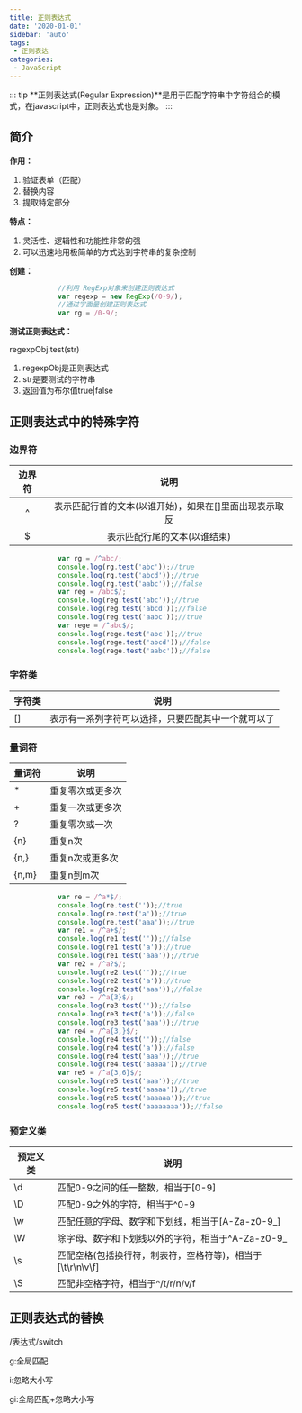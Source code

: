 ```yaml
---
title: 正则表达式
date: '2020-01-01'
sidebar: 'auto'
tags:
 - 正则表达
categories:
 - JavaScript
---
```


::: tip
**正则表达式(Regular Expression)**是用于匹配字符串中字符组合的模式，在javascript中，正则表达式也是对象。
:::

<!--more-->

##  简介

**作用：**

1. 验证表单（匹配）
2. 替换内容
3. 提取特定部分

**特点：**

1. 灵活性、逻辑性和功能性非常的强
2. 可以迅速地用极简单的方式达到字符串的复杂控制

**创建：**

```javascript
			//利用 RegExp对象来创建正则表达式
			var regexp = new RegExp(/0-9/);
			//通过字面量创建正则表达式
			var rg = /0-9/;
```

**测试正则表达式：**

regexpObj.test(str)

1. regexpObj是正则表达式
2. str是要测试的字符串
3. 返回值为布尔值true|false

##  正则表达式中的特殊字符

###  边界符

| 边界符 |                          说明                          |
| :----: | :----------------------------------------------------: |
|   ^    | 表示匹配行首的文本(以谁开始)，如果在[]里面出现表示取反 |
|   $    |              表示匹配行尾的文本(以谁结束)              |

```javascript
			var rg = /^abc/;
			console.log(rg.test('abc'));//true
			console.log(rg.test('abcd'));//true
			console.log(rg.test('aabc'));//false
			var reg = /abc$/;
			console.log(reg.test('abc'));//true
			console.log(reg.test('abcd'));//false
			console.log(reg.test('aabc'));//true
			var rege = /^abc$/;
			console.log(rege.test('abc'));//true
			console.log(rege.test('abcd'));//false
			console.log(rege.test('aabc'));//false
```

###  字符类

| 字符类 | 说明                                               |
| ------ | -------------------------------------------------- |
| []     | 表示有一系列字符可以选择，只要匹配其中一个就可以了 |

###  量词符

| 量词符 | 说明             |
| ------ | ---------------- |
| *      | 重复零次或更多次 |
| +      | 重复一次或更多次 |
| ?      | 重复零次或一次   |
| {n}    | 重复n次          |
| {n,}   | 重复n次或更多次  |
| {n,m}  | 重复n到m次       |

```javascript
			var re = /^a*$/;
			console.log(re.test(''));//true
			console.log(re.test('a'));//true
			console.log(re.test('aaa'));//true
			var re1 = /^a+$/;
			console.log(re1.test(''));//false
			console.log(re1.test('a'));//true
			console.log(re1.test('aaa'));//true
			var re2 = /^a?$/;
			console.log(re2.test(''));//true
			console.log(re2.test('a'));//true
			console.log(re2.test('aaa'));//false
			var re3 = /^a{3}$/;
			console.log(re3.test(''));//false
			console.log(re3.test('a'));//false
			console.log(re3.test('aaa'));//true
			var re4 = /^a{3,}$/;
			console.log(re4.test(''));//false
			console.log(re4.test('a'));//false
			console.log(re4.test('aaa'));//true
			console.log(re4.test('aaaaa'));//true
			var re5 = /^a{3,6}$/;
			console.log(re5.test('aaa'));//true
			console.log(re5.test('aaaaa'));//true
			console.log(re5.test('aaaaaa'));//true
			console.log(re5.test('aaaaaaaa'));//false
```

###  预定义类

| 预定义类 | 说明                                                       |
| -------- | ---------------------------------------------------------- |
| \d       | 匹配0-9之间的任一整数，相当于[0-9]                         |
| \D       | 匹配0-9之外的字符，相当于^0-9                              |
| \w       | 匹配任意的字母、数字和下划线，相当于[A-Za-z0-9_]           |
| \W       | 除字母、数字和下划线以外的字符，相当于^A-Za-z0-9_          |
| \s       | 匹配空格(包括换行符，制表符，空格符等)，相当于[\t\r\n\v\f] |
| \S       | 匹配非空格字符，相当于^/t/r/n/v/f                          |

##  正则表达式的替换

/表达式/switch

g:全局匹配

i:忽略大小写

gi:全局匹配+忽略大小写

